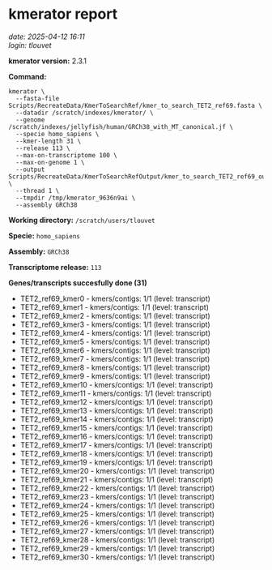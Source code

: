 # kmerator report
*date: 2025-04-12 16:11*  
*login: tlouvet*

**kmerator version:** 2.3.1

**Command:**

```
kmerator \
  --fasta-file Scripts/RecreateData/KmerToSearchRef/kmer_to_search_TET2_ref69.fasta \
  --datadir /scratch/indexes/kmerator/ \
  --genome /scratch/indexes/jellyfish/human/GRCh38_with_MT_canonical.jf \
  --specie homo_sapiens \
  --kmer-length 31 \
  --release 113 \
  --max-on-transcriptome 100 \
  --max-on-genome 1 \
  --output Scripts/RecreateData/KmerToSearchRefOutput/kmer_to_search_TET2_ref69_output \
  --thread 1 \
  --tmpdir /tmp/kmerator_9636n9ai \
  --assembly GRCh38
```

**Working directory:** `/scratch/users/tlouvet`

**Specie:** `homo_sapiens`

**Assembly:** `GRCh38`

**Transcriptome release:** `113`

**Genes/transcripts succesfully done (31)**

- TET2_ref69_kmer0 - kmers/contigs: 1/1 (level: transcript)
- TET2_ref69_kmer1 - kmers/contigs: 1/1 (level: transcript)
- TET2_ref69_kmer2 - kmers/contigs: 1/1 (level: transcript)
- TET2_ref69_kmer3 - kmers/contigs: 1/1 (level: transcript)
- TET2_ref69_kmer4 - kmers/contigs: 1/1 (level: transcript)
- TET2_ref69_kmer5 - kmers/contigs: 1/1 (level: transcript)
- TET2_ref69_kmer6 - kmers/contigs: 1/1 (level: transcript)
- TET2_ref69_kmer7 - kmers/contigs: 1/1 (level: transcript)
- TET2_ref69_kmer8 - kmers/contigs: 1/1 (level: transcript)
- TET2_ref69_kmer9 - kmers/contigs: 1/1 (level: transcript)
- TET2_ref69_kmer10 - kmers/contigs: 1/1 (level: transcript)
- TET2_ref69_kmer11 - kmers/contigs: 1/1 (level: transcript)
- TET2_ref69_kmer12 - kmers/contigs: 1/1 (level: transcript)
- TET2_ref69_kmer13 - kmers/contigs: 1/1 (level: transcript)
- TET2_ref69_kmer14 - kmers/contigs: 1/1 (level: transcript)
- TET2_ref69_kmer15 - kmers/contigs: 1/1 (level: transcript)
- TET2_ref69_kmer16 - kmers/contigs: 1/1 (level: transcript)
- TET2_ref69_kmer17 - kmers/contigs: 1/1 (level: transcript)
- TET2_ref69_kmer18 - kmers/contigs: 1/1 (level: transcript)
- TET2_ref69_kmer19 - kmers/contigs: 1/1 (level: transcript)
- TET2_ref69_kmer20 - kmers/contigs: 1/1 (level: transcript)
- TET2_ref69_kmer21 - kmers/contigs: 1/1 (level: transcript)
- TET2_ref69_kmer22 - kmers/contigs: 1/1 (level: transcript)
- TET2_ref69_kmer23 - kmers/contigs: 1/1 (level: transcript)
- TET2_ref69_kmer24 - kmers/contigs: 1/1 (level: transcript)
- TET2_ref69_kmer25 - kmers/contigs: 1/1 (level: transcript)
- TET2_ref69_kmer26 - kmers/contigs: 1/1 (level: transcript)
- TET2_ref69_kmer27 - kmers/contigs: 1/1 (level: transcript)
- TET2_ref69_kmer28 - kmers/contigs: 1/1 (level: transcript)
- TET2_ref69_kmer29 - kmers/contigs: 1/1 (level: transcript)
- TET2_ref69_kmer30 - kmers/contigs: 1/1 (level: transcript)

